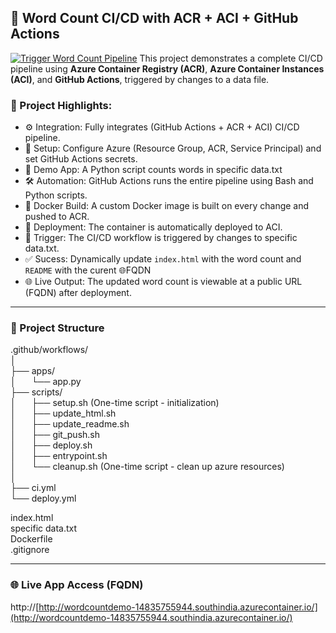 ## 🚀 Word Count CI/CD with ACR + ACI + GitHub Actions
[![Trigger Word Count Pipeline](https://github.com/devakshaygupta/azure-aci-acr-workflow/actions/workflows/ci.yml/badge.svg)](https://github.com/devakshaygupta/azure-aci-acr-workflow/actions/workflows/ci.yml)
This project demonstrates a complete CI/CD pipeline using **Azure Container Registry (ACR)**, **Azure Container Instances (ACI)**, and **GitHub Actions**, triggered by changes to a data file.

### 📌 Project Highlights:
- ⚙️ Integration: Fully integrates (GitHub Actions + ACR + ACI) CI/CD pipeline.
- 🔐 Setup: Configure Azure (Resource Group, ACR, Service Principal) and set GitHub Actions secrets.
- 🧪 Demo App: A Python script counts words in specific data.txt 
- 🛠️ Automation: GitHub Actions runs the entire pipeline using Bash and Python scripts.
- 🐳 Docker Build: A custom Docker image is built on every change and pushed to ACR.
- 🚀 Deployment: The container is automatically deployed to ACI.
- 🔄 Trigger: The CI/CD workflow is triggered by changes to specific data.txt.
- ✅ Sucess: Dynamically update `index.html` with the word count and `README` with the curent 🌐FQDN
- 🌐 Live Output: The updated word count is viewable at a public URL (FQDN) after deployment.

---

### 📁 Project Structure

.github/workflows/\
│\
├── apps/\
│   &ensp;&ensp;&ensp;└── app.py          
├── scripts/\
│   &ensp;&ensp;&ensp;├── setup.sh   (One-time script - initialization)                  
│   &ensp;&ensp;&ensp;├── update_html.sh\
│   &ensp;&ensp;&ensp;├── update_readme.sh         
│   &ensp;&ensp;&ensp;├── git_push.sh        
│   &ensp;&ensp;&ensp;├── deploy.sh            
│   &ensp;&ensp;&ensp;├── entrypoint.sh\
│   &ensp;&ensp;&ensp;└── cleanup.sh   (One-time script - clean up azure resources)     
│     
├── ci.yml                    
└── deploy.yml

index.html                 
specific data.txt           
Dockerfile\
.gitignore                

---

### 🌐 Live App Access (FQDN)
http://[http://wordcountdemo-14835755944.southindia.azurecontainer.io/](http://wordcountdemo-14835755944.southindia.azurecontainer.io/)

